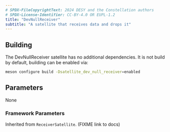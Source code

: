 ```yaml
---
# SPDX-FileCopyrightText: 2024 DESY and the Constellation authors
# SPDX-License-Identifier: CC-BY-4.0 OR EUPL-1.2
title: "DevNullReceiver"
subtitle: "A satellite that receives data and drops it"
---
```


## Building

The DevNullReceiver satellite has no additional dependencies.
It is not build by default, building can be enabled via:

```sh
meson configure build -Dsatellite_dev_null_receiver=enabled
```

## Parameters

None

### Framework Parameters

Inherited from `ReceiverSatellite`. (FIXME link to docs)
